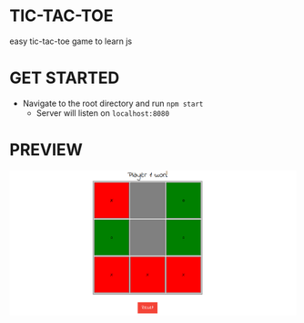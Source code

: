 # TIC-TAC-TOE
easy tic-tac-toe game to learn js
# GET STARTED
* Navigate to the root directory and run `npm start`
    * Server will listen on `localhost:8080`
# PREVIEW
![TIC-TAC-TOE](/src/assets/img/tic-tac-toe-template.PNG)